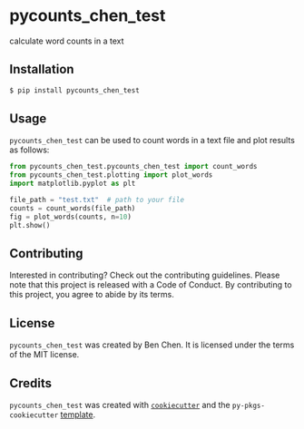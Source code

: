 # pycounts_chen_test

calculate word counts in a text

## Installation

```bash
$ pip install pycounts_chen_test
```

## Usage

`pycounts_chen_test` can be used to count words in a text file and plot results
as follows:

```python
from pycounts_chen_test.pycounts_chen_test import count_words
from pycounts_chen_test.plotting import plot_words
import matplotlib.pyplot as plt

file_path = "test.txt"  # path to your file
counts = count_words(file_path)
fig = plot_words(counts, n=10)
plt.show()
```

## Contributing

Interested in contributing? Check out the contributing guidelines. Please note that this project is released with a Code of Conduct. By contributing to this project, you agree to abide by its terms.

## License

`pycounts_chen_test` was created by Ben Chen. It is licensed under the terms of the MIT license.

## Credits

`pycounts_chen_test` was created with [`cookiecutter`](https://cookiecutter.readthedocs.io/en/latest/) and the `py-pkgs-cookiecutter` [template](https://github.com/py-pkgs/py-pkgs-cookiecutter).
